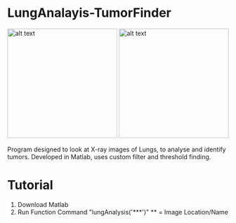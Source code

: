 # LungAnalayis-TumorFinder
<img src="https://github.com/dbeckerton94/LungAnalayis-TumorFinder/blob/master/SampleImage/Lung1.jpg?raw=true" alt="alt text" width="250" height="250">

<img src="https://github.com/dbeckerton94/LungAnalayis-TumorFinder/blob/master/SampleImage/final.png?raw=true" alt="alt text" width="250" height="250">


Program designed to look at X-ray images of Lungs, to analyse and identify tumors. Developed in Matlab, uses custom filter and threshold finding. 

# Tutorial 
1. Download Matlab
2. Run Function Command "lungAnalysis('***')"  ** = Image Location/Name


